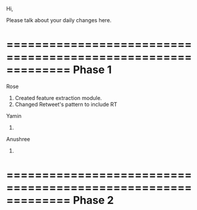 Hi,

Please talk about your daily changes here.

=============================================================
Phase 1
=============================================================

Rose

1. Created feature extraction module. 
2. Changed Retweet's pattern to include RT

Yamin

1. 

Anushree

1. 

=============================================================
Phase 2
=============================================================
